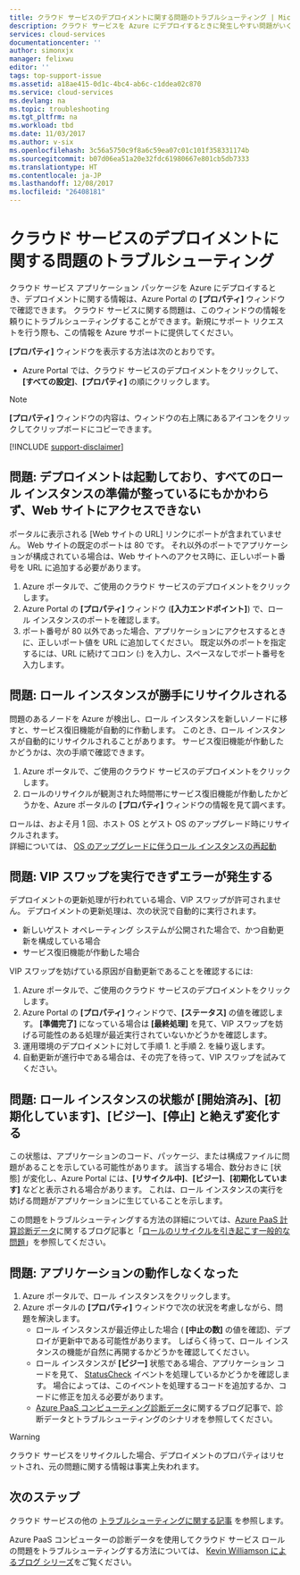 ```yaml
---
title: クラウド サービスのデプロイメントに関する問題のトラブルシューティング | Microsoft Docs
description: クラウド サービスを Azure にデプロイするときに発生しやすい問題がいくつか存在します。 この記事では、その解決方法について説明しています。
services: cloud-services
documentationcenter: ''
author: simonxjx
manager: felixwu
editor: ''
tags: top-support-issue
ms.assetid: a18ae415-0d1c-4bc4-ab6c-c1ddea02c870
ms.service: cloud-services
ms.devlang: na
ms.topic: troubleshooting
ms.tgt_pltfrm: na
ms.workload: tbd
ms.date: 11/03/2017
ms.author: v-six
ms.openlocfilehash: 3c56a5750c9f8a6c59ea07c01c101f358331174b
ms.sourcegitcommit: b07d06ea51a20e32fdc61980667e801cb5db7333
ms.translationtype: HT
ms.contentlocale: ja-JP
ms.lasthandoff: 12/08/2017
ms.locfileid: "26408181"
---
```

# <a name="troubleshoot-cloud-service-deployment-problems"></a>クラウド サービスのデプロイメントに関する問題のトラブルシューティング
クラウド サービス アプリケーション パッケージを Azure にデプロイするとき、デプロイメントに関する情報は、Azure Portal の **[プロパティ]** ウィンドウで確認できます。 クラウド サービスに関する問題は、このウィンドウの情報を頼りにトラブルシューティングすることができます。新規にサポート リクエストを行う際も、この情報を Azure サポートに提供してください。

**[プロパティ]** ウィンドウを表示する方法は次のとおりです。

* Azure Portal では、クラウド サービスのデプロイメントをクリックして、**[すべての設定]**、**[プロパティ]** の順にクリックします。

> [!NOTE]
> **[プロパティ]** ウィンドウの内容は、ウィンドウの右上隅にあるアイコンをクリックしてクリップボードにコピーできます。
>
>

[!INCLUDE [support-disclaimer](../../includes/support-disclaimer.md)]

## <a name="problem-i-cannot-access-my-website-but-my-deployment-is-started-and-all-role-instances-are-ready"></a>問題: デプロイメントは起動しており、すべてのロール インスタンスの準備が整っているにもかかわらず、Web サイトにアクセスできない
ポータルに表示される [Web サイトの URL] リンクにポートが含まれていません。 Web サイトの既定のポートは 80 です。 それ以外のポートでアプリケーションが構成されている場合は、Web サイトへのアクセス時に、正しいポート番号を URL に追加する必要があります。

1. Azure ポータルで、ご使用のクラウド サービスのデプロイメントをクリックします。
2. Azure Portal の **[プロパティ]** ウィンドウ (**[入力エンドポイント]**) で、ロール インスタンスのポートを確認します。
3. ポート番号が 80 以外であった場合、アプリケーションにアクセスするときに、正しいポート値を URL に追加してください。 既定以外のポートを指定するには、URL に続けてコロン (:) を入力し、スペースなしでポート番号を入力します。

## <a name="problem-my-role-instances-recycled-without-me-doing-anything"></a>問題: ロール インスタンスが勝手にリサイクルされる
問題のあるノードを Azure が検出し、ロール インスタンスを新しいノードに移すと、サービス復旧機能が自動的に作動します。 このとき、ロール インスタンスが自動的にリサイクルされることがあります。 サービス復旧機能が作動したかどうかは、次の手順で確認できます。

1. Azure ポータルで、ご使用のクラウド サービスのデプロイメントをクリックします。
2. ロールのリサイクルが観測された時間帯にサービス復旧機能が作動したかどうかを、Azure ポータルの **[プロパティ]** ウィンドウの情報を見て調べます。

ロールは、およそ月 1 回、ホスト OS とゲスト OS のアップグレード時にリサイクルされます。  
詳細については、 [OS のアップグレードに伴うロール インスタンスの再起動](http://blogs.msdn.com/b/kwill/archive/2012/09/19/role-instance-restarts-due-to-os-upgrades.aspx)

## <a name="problem-i-cannot-do-a-vip-swap-and-receive-an-error"></a>問題: VIP スワップを実行できずエラーが発生する
デプロイメントの更新処理が行われている場合、VIP スワップが許可されません。 デプロイメントの更新処理は、次の状況で自動的に実行されます。

* 新しいゲスト オペレーティング システムが公開された場合で、かつ自動更新を構成している場合
* サービス復旧機能が作動した場合

VIP スワップを妨げている原因が自動更新であることを確認するには:

1. Azure ポータルで、ご使用のクラウド サービスのデプロイメントをクリックします。
2. Azure Portal の **[プロパティ]** ウィンドウで、**[ステータス]** の値を確認します。 **[準備完了]** になっている場合は **[最終処理]** を見て、VIP スワップを妨げる可能性のある処理が最近実行されていないかどうかを確認します。
3. 運用環境のデプロイメントに対して手順 1. と手順 2. を繰り返します。
4. 自動更新が進行中である場合は、その完了を待って、VIP スワップを試みてください。

## <a name="problem-a-role-instance-is-looping-between-started-initializing-busy-and-stopped"></a>問題: ロール インスタンスの状態が [開始済み]、[初期化しています]、[ビジー]、[停止] と絶えず変化する
この状態は、アプリケーションのコード、パッケージ、または構成ファイルに問題があることを示している可能性があります。 該当する場合、数分おきに [状態] が変化し、Azure Portal には、**[リサイクル中]**、**[ビジー]**、**[初期化しています]** などと表示される場合があります。 これは、ロール インスタンスの実行を妨げる問題がアプリケーションに生じていることを示します。

この問題をトラブルシューティングする方法の詳細については、[Azure PaaS 計算診断データ](http://blogs.msdn.com/b/kwill/archive/2013/08/09/windows-azure-paas-compute-diagnostics-data.aspx)に関するブログ記事と「[ロールのリサイクルを引き起こす一般的な問題](cloud-services-troubleshoot-common-issues-which-cause-roles-recycle.md)」を参照してください。

## <a name="problem-my-application-stopped-working"></a>問題: アプリケーションの動作しなくなった
1. Azure ポータルで、ロール インスタンスをクリックします。
2. Azure ポータルの **[プロパティ]** ウィンドウで次の状況を考慮しながら、問題を解決します。
   * ロール インスタンスが最近停止した場合 ( **[中止の数]** の値を確認)、デプロイが更新中である可能性があります。 しばらく待って、ロール インスタンスの機能が自然に再開するかどうかを確認してください。
   * ロール インスタンスが **[ビジー]** 状態である場合、アプリケーション コードを見て、 [StatusCheck](https://msdn.microsoft.com/library/microsoft.windowsazure.serviceruntime.roleenvironment.statuscheck) イベントを処理しているかどうかを確認します。 場合によっては、このイベントを処理するコードを追加するか、コードに修正を加える必要があります。
   * [Azure PaaS コンピューティング診断データ](http://blogs.msdn.com/b/kwill/archive/2013/08/09/windows-azure-paas-compute-diagnostics-data.aspx)に関するブログ記事で、診断データとトラブルシューティングのシナリオを参照してください。

> [!WARNING]
> クラウド サービスをリサイクルした場合、デプロイメントのプロパティはリセットされ、元の問題に関する情報は事実上失われます。
>
>

## <a name="next-steps"></a>次のステップ
クラウド サービスの他の [トラブルシューティングに関する記事](https://docs.microsoft.com/azure/cloud-services/cloud-services-allocation-failures) を参照します。

Azure PaaS コンピューターの診断データを使用してクラウド サービス ロールの問題をトラブルシューティングする方法については、 [Kevin Williamson によるブログ シリーズ](http://blogs.msdn.com/b/kwill/archive/2013/08/09/windows-azure-paas-compute-diagnostics-data.aspx)をご覧ください。
